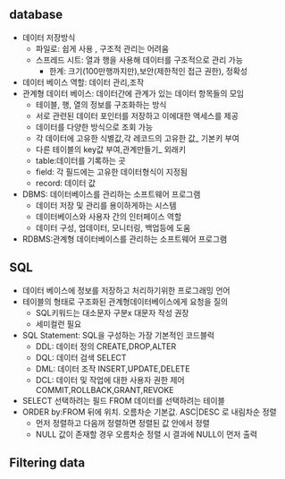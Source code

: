 ## database
- 데이터 저장방식
  - 파일로: 쉽게 사용 , 구조적 관리는 어려움
  - 스프레드 시트: 열과 행을 사용해 데이터를 구조적으로 관리 가능
    - 한계: 크기(100만행까지만),보안(제한적인 접근 권한), 정확성
- 데이터 베이스 역할: 데이터 관리,조작
- 관계형 데이터 베이스: 데이터간에 관계가 있는 데이터 항목들의 모임
  - 테이블, 행, 열의 정보를 구조화하는 방식
  - 서로 관련된 데이터 포인터를 저장하고 이에대한 액세스를 제공
  - 데이터를 다양한 방식으로 조회 가능
  - 각 데이터에 고유한 식별값,각 레코드의 고유한 값_ 기본키 부여
  - 다른 테이블의 key값 부여,관계만들기_ 외래키
  - table:데이터를 기록하는 곳
  - field: 각 필드에는 고유한 데이터형식이 지정됨
  - record: 데이터 값
- DBMS: 데이터베이스를 관리하는 소프트웨어 프로그램
  - 데이터 저장 및 관리를 용이하게하는 시스템
  - 데이터베이스와 사용자 간의 인터페이스 역할
  - 데이터 구성, 업데이터, 모니터링, 백업등에 도움
- RDBMS:관계형 데이터베이스를 관리하는 소프트웨어 프로그램

## SQL
- 데이터 베이스에 정보를 저장하고 처리하기위한 프로그래밍 언어
- 테이블의 형태로 구조화된 관계형데이터베이스에게 요청을 질의
  - SQL키워드는 대소문자 구분x 대문자 작성 권장
  - 세미컬런 필요
- SQL Statement: SQL을 구성하는 가장 기본적인 코드블럭
  - DDL: 데이터 정의 CREATE,DROP,ALTER
  - DQL: 데이터 검색 SELECT
  - DML: 데이터 조작 INSERT,UPDATE,DELETE
  - DCL: 데이터 및 작업에 대한 사용자 권한 제어 COMMIT,ROLLBACK,GRANT,REVOKE
- SELECT 선택하려는 필드 FROM 데이터를 선택하려는 테이블
- ORDER by:FROM 뒤에 위치. 오름차순 기본값. ASC|DESC 로 내림차순 정렬
  - 먼저 정렬하고 다음꺼 정렬하면 정렬된 값 안에서 정렬
  - NULL 값이 존재할 경우 오름차순 정렬 시 결과에 NULL이 먼저 출력

## Filtering data
